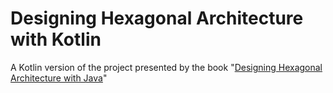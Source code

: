# Designing Hexagonal Architecture with Kotlin

A Kotlin version of the project presented by the book "[Designing Hexagonal
Architecture with Java](https://github.com/PacktPublishing/Designing-Hexagonal-Architecture-with-Java)"

